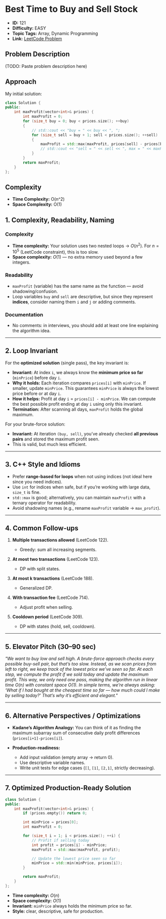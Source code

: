 # Best Time to Buy and Sell Stock

- **ID:** 121
- **Difficulty:** EASY
- **Topic Tags:** Array, Dynamic Programming
- **Link:** [LeetCode Problem](https://leetcode.com/problems/best-time-to-buy-and-sell-stock/description/)

## Problem Description

(TODO: Paste problem description here)

## Approach

My initial solution:

```cpp
class Solution {
public:
    int maxProfit(vector<int>& prices) {
        int maxProfit = 0;
        for (size_t buy = 0; buy < prices.size(); ++buy)
        {
            // std::cout << "buy = " << buy << ", ";
            for (size_t sell = buy + 1; sell < prices.size(); ++sell)
            {
                maxProfit = std::max(maxProfit, prices[sell] - prices[buy]);
                // std::cout << "sell = " << sell << ", max = " << maxProfit << std::endl;
            }
        }
        return maxProfit;
    }
};
```

## Complexity

- **Time Complexity:** O(n^2)
- **Space Complexity:** O(1)

## 1. Complexity, Readability, Naming

### Complexity

- **Time complexity:**
  Your solution uses two nested loops → $O(n^2)$.
  For $n = 10^5$ (LeetCode constraint), this is too slow.
- **Space complexity:**
  $O(1)$ — no extra memory used beyond a few integers.

### Readability

- `maxProfit` (variable) has the same name as the function — avoid shadowing/confusion.
- Loop variables `buy` and `sell` are descriptive, but since they represent **indices**, consider naming them `i` and `j` or adding comments.

### Documentation

- No comments: in interviews, you should add at least one line explaining the algorithm idea.

---

## 2. Loop Invariant

For the **optimized solution** (single pass), the key invariant is:

- **Invariant:** At index `i`, we always know the **minimum price so far** (`minPrice`) before day `i`.
- **Why it holds:** Each iteration compares `prices[i]` with `minPrice`. If smaller, update `minPrice`. This guarantees `minPrice` is always the lowest price before or at day `i`.
- **How it helps:** Profit at day `i` = `prices[i] - minPrice`. We can compute the best possible profit ending at day `i` using only this invariant.
- **Termination:** After scanning all days, `maxProfit` holds the global maximum.

For your brute-force solution:

- **Invariant:** At iteration `(buy, sell)`, you’ve already checked **all previous pairs** and stored the maximum profit seen.
- This is valid, but much less efficient.

---

## 3. C++ Style and Idioms

- Prefer **range-based for loops** when not using indices (not ideal here since you need indices).
- Use `int` for indices when safe, but if you’re working with large data, `size_t` is fine.
- `std::max` is good; alternatively, you can maintain `maxProfit` with a ternary operator for readability.
- Avoid shadowing names (e.g., rename `maxProfit` variable → `max_profit`).

---

## 4. Common Follow-ups

1. **Multiple transactions allowed** (LeetCode 122).

   - Greedy: sum all increasing segments.

2. **At most two transactions** (LeetCode 123).

   - DP with split states.

3. **At most k transactions** (LeetCode 188).

   - Generalized DP.

4. **With transaction fee** (LeetCode 714).

   - Adjust profit when selling.

5. **Cooldown period** (LeetCode 309).

   - DP with states (hold, sell, cooldown).

---

## 5. Elevator Pitch (30–90 sec)

_"We want to buy low and sell high. A brute-force approach checks every possible buy-sell pair, but that’s too slow. Instead, as we scan prices from left to right, we keep track of the lowest price we’ve seen so far. At each step, we compute the profit if we sold today and update the maximum profit. This way, we only need one pass, making the algorithm run in linear time $O(n)$ with constant space $O(1)$. In simple terms, we’re always asking: ‘What if I had bought at the cheapest time so far — how much could I make by selling today?’ That’s why it’s efficient and elegant."_

---

## 6. Alternative Perspectives / Optimizations

- **Kadane’s Algorithm Analogy:**
  You can think of it as finding the maximum subarray sum of consecutive daily profit differences (`prices[i+1]-prices[i]`).
- **Production-readiness:**

  - Add input validation (empty array → return 0).
  - Use descriptive variable names.
  - Write unit tests for edge cases (`[]`, `[1]`, `[2,1]`, strictly decreasing).

---

## 7. Optimized Production-Ready Solution

```cpp
class Solution {
public:
    int maxProfit(vector<int>& prices) {
        if (prices.empty()) return 0;

        int minPrice = prices[0];
        int maxProfit = 0;

        for (size_t i = 1; i < prices.size(); ++i) {
            // Profit if selling today
            int profit = prices[i] - minPrice;
            maxProfit = std::max(maxProfit, profit);

            // Update the lowest price seen so far
            minPrice = std::min(minPrice, prices[i]);
        }

        return maxProfit;
    }
};
```

- **Time complexity:** $O(n)$
- **Space complexity:** $O(1)$
- **Invariant:** `minPrice` always holds the minimum price so far.
- **Style:** clear, descriptive, safe for production.
